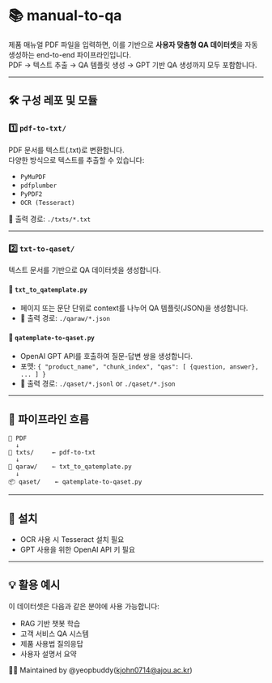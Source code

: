 # 📚 manual-to-qa

제품 매뉴얼 PDF 파일을 입력하면, 이를 기반으로 **사용자 맞춤형 QA 데이터셋**을 자동 생성하는 end-to-end 파이프라인입니다.  
PDF → 텍스트 추출 → QA 템플릿 생성 → GPT 기반 QA 생성까지 모두 포함합니다.

---

## 🛠 구성 레포 및 모듈

### 1️⃣ `pdf-to-txt/`
PDF 문서를 텍스트(.txt)로 변환합니다.  
다양한 방식으로 텍스트를 추출할 수 있습니다:

- `PyMuPDF`
- `pdfplumber`
- `PyPDF2`
- `OCR (Tesseract)`

📂 출력 경로: `./txts/*.txt`

---

### 2️⃣ `txt-to-qaset/`
텍스트 문서를 기반으로 QA 데이터셋을 생성합니다.

#### 🔹 `txt_to_qatemplate.py`
- 페이지 또는 문단 단위로 context를 나누어 QA 템플릿(JSON)을 생성합니다.
- 📂 출력 경로: `./qaraw/*.json`

#### 🔹 `qatemplate-to-qaset.py`
- OpenAI GPT API를 호출하여 질문-답변 쌍을 생성합니다.
- 포맷: `{ "product_name", "chunk_index", "qas": [ {question, answer}, ... ] }`
- 📂 출력 경로: `./qaset/*.jsonl` or `./qaset/*.json`

---

## 🧬 파이프라인 흐름

```
📄 PDF
  ↓
📜 txts/     ← pdf-to-txt
  ↓
🧩 qaraw/    ← txt_to_qatemplate.py
  ↓
📦 qaset/    ← qatemplate-to-qaset.py
```

---

## 📌 설치

- OCR 사용 시 Tesseract 설치 필요
- GPT 사용을 위한 OpenAI API 키 필요

---

## 💡 활용 예시

이 데이터셋은 다음과 같은 분야에 사용 가능합니다:

- RAG 기반 챗봇 학습
- 고객 서비스 QA 시스템
- 제품 사용법 질의응답
- 사용자 설명서 요약

👨‍💻 Maintained by @yeopbuddy(kjohn0714@ajou.ac.kr)

